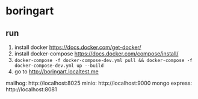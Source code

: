 # boringart

## run
1. install docker https://docs.docker.com/get-docker/
2. install docker-compose https://docs.docker.com/compose/install/
3. `docker-compose -f docker-compose-dev.yml pull && docker-compose -f docker-compose-dev.yml up --build`
4. go to http://boringart.localtest.me

mailhog: http://localhost:8025
minio: http://localhost:9000
mongo express: http://localhost:8081
